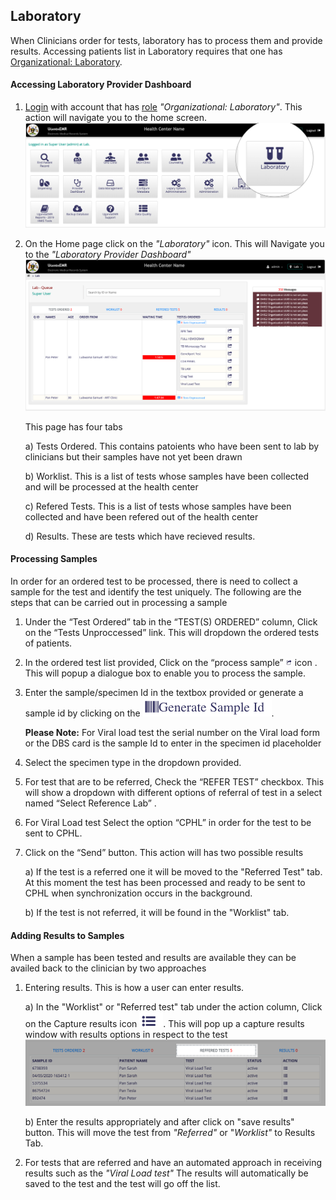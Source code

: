 ## Laboratory
When Clinicians order for tests, laboratory has to process them and provide results.
Accessing patients list in Laboratory requires that one has [Organizational: Laboratory](../installation-and-configuration/roles.md).

#### Accessing Laboratory Provider Dashboard
1. [Login](../../login.md) with account that has [role](../installation-and-configuration/roles.md) _"Organizational: Laboratory"_. This action will navigate you to the home screen. 
 ![Home Screen](../../images/poc/poc_lab_home_page.png)

2. On the Home page click on the _"Laboratory"_ icon. This will Navigate you to the _"Laboratory Provider Dashboard"_
 ![Laboratory Provider Dashboard](../../images/poc/lab_provider_dashboard.png)

    This page has four tabs 

    a) Tests Ordered. This contains patoients who have been sent to lab by clinicians but their samples have not yet been drawn
    
    b) Worklist. This is a list of tests whose samples have been collected and will be processed at the health center
    
    c) Refered Tests. This is a list of tests whose samples have been collected  and have been refered out of the health center
   
    d) Results. These are tests which have recieved results.

#### Processing Samples
In order for an ordered test to be processed, there is need to collect a sample for the test and identify the test uniquely. The following are the steps that can be carried out in processing a sample

1. Under the “Test Ordered” tab in the “TEST(S) ORDERED” column, Click on the “Tests Unproccessed” link. This will dropdown the ordered tests of patients.

2. In the ordered test list provided, Click on the “process sample” ![process Sample icon](../../images/poc/poc_checkin_icon.png) icon . This will popup a dialogue box to enable you to process the sample.

3. Enter the sample/specimen Id in the textbox provided or generate a sample id by clicking on the ![Generate sample id icon](../../images/poc/poc_generate_sample_id.png). 
    
    **Please Note:** For Viral load test the serial number on the Viral load form or the DBS card is the sample Id to enter in the specimen id placeholder

4. Select the specimen type in the dropdown provided.

5. For test that are to be referred, Check the “REFER TEST” checkbox. This will show a dropdown with different options of referral of test in a select named “Select Reference Lab” .

6. For Viral Load test Select the option “CPHL” in order for the test to be sent to CPHL.

7. Click on the “Send” button. This action will has two possible results
    
    a) If the test is a referred one it will be moved to the "Referred Test" tab.  At this moment the test has been processed and ready to be sent to CPHL when synchronization occurs in the background.
    
    b) If the test is not referred, it will be found in the "Worklist" tab.

#### Adding Results to Samples
When a sample has been tested and results are available they can be availed  back to the clinician by two approaches
1. Entering results. This is how a user can enter results. 
   
    a) In the "Worklist" or "Referred test" tab under the action column, Click on the Capture results icon ![Capture results](../../images/poc/poc_capture_results.png). This will pop up a capture results window with results options in respect to the test 
    ![Work List Tab](../../images/poc/poc_lab_worklist.png) 
    
    b) Enter the results appropriately and after click on "save results" button.
    This will move the test from _"Referred"_ or "_Worklist"_ to Results Tab.
2. For tests that are referred and have an automated approach in receiving results such as the _"Viral Load test"_  The results will automatically be saved to the test and the test will go off the list.
